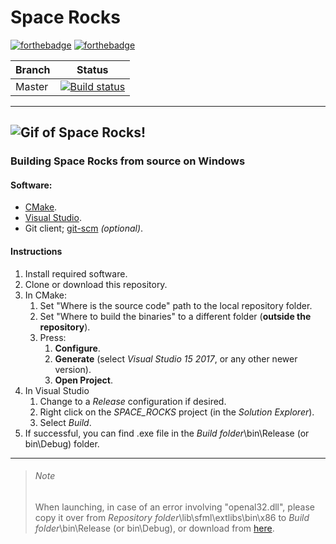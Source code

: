 Space Rocks
======

[![forthebadge](https://forthebadge.com/images/badges/built-with-love.svg)](https://forthebadge.com) [![forthebadge](https://forthebadge.com/images/badges/for-you.svg)](https://forthebadge.com)

| Branch        | Status        | 
| ------------- |:-------------:| 
| Master        | [![Build status](https://ci.appveyor.com/api/projects/status/i8pd1360bfrbaxw4/branch/master?svg=true)](https://ci.appveyor.com/project/SubStrifer/spacerocks/branch/master) |
------

![Gif of Space Rocks!](https://media.giphy.com/media/ftHRxYhUwHKE1S6Gsz/giphy.gif)
------
### Building Space Rocks from source on Windows
#### Software:
- [CMake](https://cmake.org/).
- [Visual Studio](https://visualstudio.microsoft.com/downloads/).
- Git client; [git-scm](https://git-scm.com/downloads) *(optional)*.

#### Instructions
1. Install required software.
2. Clone or download this repository.
3. In CMake:
    1. Set "Where is the source code" path to the local repository folder.
    2. Set "Where to build the binaries" to a different folder (**outside the repository**).
    3. Press:
        1. **Configure**.
        2. **Generate** (select *Visual Studio 15 2017*, or any other newer version).
        3. **Open Project**.
4. In Visual Studio
    1. Change to a *Release* configuration if desired.
    2. Right click on the *SPACE_ROCKS* project (in the *Solution Explorer*).
    3. Select *Build*.
5. If successful, you can find .exe file in the *Build folder*\bin\Release (or bin\Debug) folder.
__________________________________________________________________________________________________
>###### Note
>When launching, in case of an error involving "openal32.dll", 
please copy it over from *Repository folder*\lib\sfml\extlibs\bin\x86 to *Build folder*\bin\Release (or bin\Debug), or download from [here](https://github.com/SFML/SFML/tree/0980e90ee486de80b082bf77c3e4762b885b4d67/extlibs/bin/x86).
